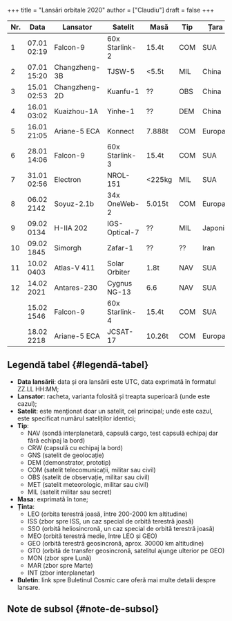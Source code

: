 +++
title = "Lansări orbitale 2020"
author = ["Claudiu"]
draft = false
+++

| Nr. | Data        | Lansator      | Satelit        | Masă   | Tip | Țara    | Rampa             | Ținta | Rezultat | Buletin        |
|-----|-------------|---------------|----------------|--------|-----|---------|-------------------|-------|----------|----------------|
| 1   | 07.01 02:19 | Falcon-9      | 60x Starlink-2 | 15.4t  | COM | SUA     | CC SLC-40         | LEO   | Succes   | [57](/bul/057) |
| 2   | 07.01 15:20 | Changzheng-3B | TJSW-5         | <5.5t  | MIL | China   | Xichang LC-2      | GTO   | Succes   | [57](/bul/057) |
| 3   | 15.01 02:53 | Changzheng-2D | Kuanfu-1       | ??     | OBS | China   | Taiyua LC-9       | LEO   | Succes   | [58](/bul/058) |
| 4   | 16.01 03:02 | Kuaizhou-1A   | Yinhe-1        | ??     | DEM | China   | Jiuquan           | SSO   | Succes   | [59](/bul/059) |
| 5   | 16.01 21:05 | Ariane-5 ECA  | Konnect        | 7.888t | COM | Europa  | Kourou ELA-3      | GEO   | Succes   | [59](/bul/059) |
| 6   | 28.01 14:06 | Falcon-9      | 60x Starlink-3 | 15.4t  | COM | SUA     | CC SLC-40         | LEO   | Succes   | [60](/bul/060) |
| 7   | 31.01 02:56 | Electron      | NROL-151       | <225kg | MIL | SUA     | LC-1 Mahia        | LEO   | Succes   | [61](/bul/061) |
| 8   | 06.02 2142  | Soyuz-2.1b    | 34x OneWeb-2   | 5.015t | COM | Europa  | Baikonur          | LEO   | Succes   | [62](/bul/62)  |
| 9   | 09.02 0134  | H-IIA 202     | IGS-Optical-7  | ??     | MIL | Japonia | Tanegashima LA-Y1 | SSO   | Succes   | [62](/bul/62)  |
| 10  | 09.02 1845  | Simorgh       | Zafar-1        | ??     | ??  | Iran    | Semnan            | LEO   | Eșec     | [62](/bul/62)  |
| 11  | 10.02 0403  | Atlas-V 411   | Solar Orbiter  | 1.8t   | NAV | SUA     | CC SLC-41         | INT   | Succes   | [62](/bul/62)  |
| 12  | 14.02 2021  | Antares-230   | Cygnus NG-13   | 6.6    | NAV | SUA     | Wallops 0A        | ISS   | Succes   | 63             |
|     | 15.02 1546  | Falcon-9      | 60x Starlink-4 | 15.4t  | COM | SUA     | CC SLC-40         | LEO   |          | 63             |
|     | 18.02 2218  | Ariane-5 ECA  | JCSAT-17       | 10.26t | COM | Europa  | Kourou ELA-3      | GEO   |          | 63             |


## Legendă tabel {#legendă-tabel}

-   **Data lansării**: data și ora lansării este UTC, data exprimată în formatul ZZ.LL HH:MM;
-   **Lansator**: racheta, varianta folosită și treapta superioară (unde este cazul);
-   **Satelit**: este menționat doar un satelit, cel principal; unde este cazul, este specificat numărul sateliților identici;
-   **Tip**:
    -   NAV (sondă interplanetară, capsulă cargo, test capsulă echipaj dar fără echipaj la bord)
    -   CRW (capsulă cu echipaj la bord)
    -   GNS (satelit de geolocație)
    -   DEM (demonstrator, prototip)
    -   COM (satelit telecomunicații, militar sau civil)
    -   OBS (satelit de observație, militar sau civil)
    -   MET (satelit meteorologic, militar sau civil)
    -   MIL (satelit militar sau secret)
-   **Masa**: exprimată în tone;
-   **Ținta**:
    -   LEO (orbita terestră joasă, între 200-2000 km altitudine)
    -   ISS (zbor spre ISS, un caz special de orbită terestră joasă)
    -   SSO (orbită heliosincronă, un caz special de orbită terestră joasă)
    -   MEO (orbită terestră medie, între LEO și GEO)
    -   GEO (orbită terestră geosincronă, aprox. 30000 km altitudine)
    -   GTO (orbită de transfer geosincronă, satelitul ajunge ulterior pe GEO)
    -   MON (zbor spre Lună)
    -   MAR (zbor spre Marte)
    -   INT (zbor interplanetar)
-   **Buletin**: link spre Buletinul Cosmic care oferă mai multe detalii despre lansare.


## Note de subsol {#note-de-subsol}